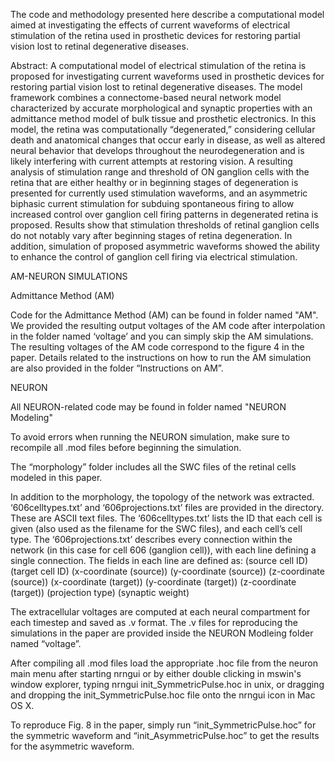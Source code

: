 The code and methodology presented here describe a computational model aimed at investigating the effects of current waveforms of electrical stimulation of the retina used in prosthetic devices for restoring partial vision lost to retinal degenerative diseases.

Abstract: A computational model of electrical stimulation of the retina is proposed for investigating current waveforms used in prosthetic devices for restoring partial vision lost to retinal degenerative diseases. The model framework combines a connectome-based neural network model characterized by accurate morphological and synaptic properties with an admittance method model of bulk tissue and prosthetic electronics. In this model, the retina was computationally “degenerated,” considering cellular death and anatomical changes that occur early in disease, as well as altered neural behavior that develops throughout the neurodegeneration and is likely interfering with current attempts at restoring vision. A resulting analysis of stimulation range and threshold of ON ganglion cells with the retina that are either healthy or in beginning stages of degeneration is presented for currently used stimulation waveforms, and an asymmetric biphasic current stimulation for subduing spontaneous firing to allow increased control over ganglion cell firing patterns in degenerated retina is proposed. Results show that stimulation thresholds of retinal ganglion cells do not notably vary after beginning stages of retina degeneration. In addition, simulation of proposed asymmetric waveforms showed the ability to enhance the control of ganglion cell firing via electrical stimulation.

AM-NEURON SIMULATIONS

Admittance Method (AM)

Code for the Admittance Method (AM) can be found in folder named "AM".
We provided the resulting output voltages of the AM code after interpolation in the folder named ‘voltage’ and you can simply skip the AM simulations. The resulting voltages of the AM code correspond to the figure 4 in the paper. Details related to the instructions on how to run the AM simulation are also provided in the folder “Instructions on AM”.

NEURON

All NEURON-related code may be found in folder named "NEURON Modeling"

To avoid errors when running the NEURON simulation, make sure to recompile all .mod files before beginning the simulation.

The “morphology” folder includes all the SWC files of the retinal cells modeled in this paper.

In addition to the morphology, the topology of the network was extracted. ‘606celltypes.txt’ and ‘606projections.txt’ files are provided in the directory. These are ASCII text files. The ‘606celltypes.txt’ lists the ID that each cell is given (also used as the filename for the SWC files), and each cell’s cell type. The ‘606projections.txt’ describes every connection within the network (in this case for cell 606 (ganglion cell)), with each line defining a single connection. The fields in each line are defined as:
(source cell ID) (target cell ID) (x-coordinate (source)) (y-coordinate (source)) (z-coordinate (source)) (x-coordinate (target)) (y-coordinate (target)) (z-coordinate (target)) (projection type) (synaptic weight)

The extracellular voltages are computed at each neural compartment for each timestep and saved as .v format. The .v files for reproducing the simulations in the paper are provided inside the NEURON Modleing folder named “voltage”.

After compiling all .mod files load the appropriate .hoc file from the neuron main menu after starting nrngui or by either double clicking in mswin's window explorer, typing nrngui init_SymmetricPulse.hoc in unix, or dragging and dropping the init_SymmetricPulse.hoc file onto the nrngui icon in Mac OS X.

To reproduce Fig. 8 in the paper, simply run “init_SymmetricPulse.hoc” for the symmetric waveform and “init_AsymmetricPulse.hoc” to get the results for the asymmetric waveform.
